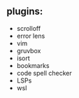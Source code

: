 ## plugins:
- scrolloff 
- error lens
- vim
- gruvbox
- isort
- bookmarks
- code spell checker
- LSPs
- wsl
